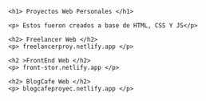     <h1> Proyectos Web Personales </h1>

    <p> Estos fueron creados a base de HTML, CSS Y JS</p>

    <h2> Freelancer Web </h2>
    <p> freelancerproy.netlify.app </p>

    <h2 >FrontEnd Web </h2>
    <p> front-stor.netlify.app </p>

    <h2> BlogCafe Web </h2>
    <p> blogcafeproyec.netlify.app </p>
   
